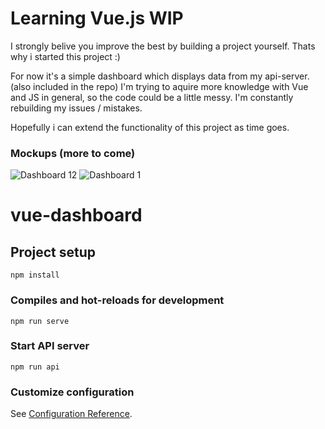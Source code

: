 # Learning Vue.js WIP
I strongly belive you improve the best by building a project yourself. Thats why i started this project :)

For now it's a simple dashboard which displays data from my api-server. (also included in the repo)
I'm trying to aquire more knowledge with Vue and JS in general, so the code could be a little messy. I'm constantly rebuilding my issues / mistakes.

Hopefully i can extend the functionality of this project as time goes.

### Mockups (more to come)
![Dashboard 12](https://user-images.githubusercontent.com/50737163/114392504-2c45b700-9b99-11eb-92fe-912c6778c910.png)
![Dashboard 1](https://user-images.githubusercontent.com/50737163/114392645-5b5c2880-9b99-11eb-9ef2-96fd75d2df03.png)

# vue-dashboard

## Project setup
```
npm install
```

### Compiles and hot-reloads for development
```
npm run serve
```
### Start API server
```
npm run api
```
### Customize configuration
See [Configuration Reference](https://cli.vuejs.org/config/).
